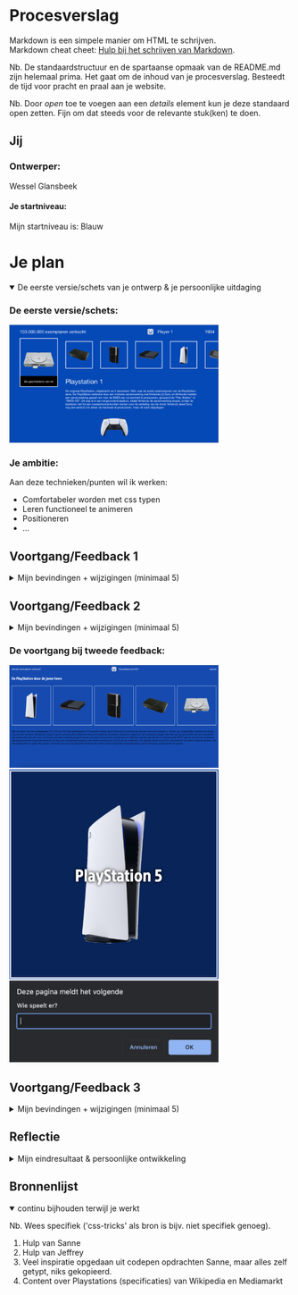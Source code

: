 # Procesverslag
Markdown is een simpele manier om HTML te schrijven.  
Markdown cheat cheet: [Hulp bij het schrijven van Markdown](https://github.com/adam-p/markdown-here/wiki/Markdown-Cheatsheet).

Nb. De standaardstructuur en de spartaanse opmaak van de README.md zijn helemaal prima. Het gaat om de inhoud van je procesverslag. Besteedt de tijd voor pracht en praal aan je website.

Nb. Door *open* toe te voegen aan een *details* element kun je deze standaard open zetten. Fijn om dat steeds voor de relevante stuk(ken) te doen.




## Jij

### Ontwerper:
Wessel Glansbeek

#### Je startniveau:
Mijn startniveau is: Blauw




# Je plan

<details open>
  <summary>De eerste versie/schets van je ontwerp & je persoonlijke uitdaging</summary>

  ### De eerste versie/schets:
  <img src="readme-images/schetsvidii.png" width="375px" alt="eerste versie/schets">


  ### Je ambitie: 
  Aan deze technieken/punten wil ik werken:
  - Comfortabeler worden met css typen
  - Leren functioneel te animeren
  - Positioneren
  - ...
 
</details>




## Voortgang/Feedback 1

<details>
  <summary>Mijn bevindingen + wijzigingen (minimaal 5)</summary>

  ### Bevinding 1:
  Nog niet responsive

  #### oplossing:
  Responsive maken met aspect ratio


  ### Bevinding 2:
  Nog niet interactief genoeg gestijld

  #### oplossing:
  Per Playstation ontwerpen naar de interface van desbetreffende Playstation


  ### Bevinding 3:
  Gebruiker custom maken

  #### oplossing:
  Input prompt

  
  ### Bevinding 4:
  Niet scrollbaar maken

  #### oplossing:
  Goed positioneren van de elementen


  ### Bevinding 5:
  Andere soort content dan alleen droge lap tekst

  #### oplossing:
  Afbeeldingen van controller, populairste games etc.


</details>




## Voortgang/Feedback 2

<details>
  <summary>Mijn bevindingen + wijzigingen (minimaal 5)</summary>
  
  ### Bevinding 1:
  Code nog niet van commentaar voorzien

  #### oplossing:
  Netjes commentaar geven, overzichtelijk, leesbaar, witruimte



  ### Bevinding 2:
  Css properties staan niet in dezelfde volgorde

  #### oplossing:
  Eventueel alfabetisch, of random op chronologische volgorde.



  ### Bevinding 3:
  Geen bronnen in read me

  #### oplossing:
  Bronnen van afbeeldingen toevoegen.



  ### Bevinding 4:
  Meer states toevoegen

  #### oplossing:
  Meer content toevoegen, zodat li's in ol meer states nodig hebben en gehele ontwerp meer interactief is.



  ### Bevinding 5:
  Focus state fixen

  #### oplossing:
  Om hele li ipv img
</details>

  ### De voortgang bij tweede feedback:
  <img src="readme-images/Voortgang_VIDii.png" width="375px" alt="Screenshot 1 feedback 2">
  <img src="readme-images/Voortgang_VIDii_2.png" width="375px" alt="Screenshot 2 feedback 2">
  <img src="readme-images/Voortgang_VIDii_3.png" width="375px" alt="Screenshot 3 feedback 2">
  

  




## Voortgang/Feedback 3

<details>
  <summary>Mijn bevindingen + wijzigingen (minimaal 5)</summary>
  
  ### Bevinding 1:
  Nog steeds geen achtergronden per playstation

  #### oplossing:
  Per Playstation een eigen afbeelding met desbetreffende interface



  ### Bevinding 2:
  Nog niet terug kunnen na klikken op een playstation

  #### oplossing:
  Pijltje omhoog toegevoegd zodat je weer terug komt bij de tijdlijn, dit lijkt op de interface van de playstation 5


  ### Bevinding 3:
  Nog steeds geen annotaties

  #### oplossing:
  Html css en js overal netjes commentaar bij


  ### Bevinding 4:
  Code bestanden nog rommelig

  #### oplossing:
  Beautify

  ### Bevinding 5:
  Volgorde code css en js rommelig

  #### oplossing:
  Variabelen bovenaan opslaan in js. Toe te voegen classes bij events onderin bij elkaar in css.

</details>




## Reflectie

<details>
  <summary>Mijn eindresultaat & persoonlijke ontwikkeling</summary>

  ### Je uitkomst - karakteristiek screenshot(s):
  <img src="readme-images/reflectie1.png" width="375px" alt="final ontwerp">
  <img src="readme-images/reflectie2.png" width="375px" alt="final ontwerp">


  ### Dit ging goed/Heb ik geleerd: 
  Javascript ging mij goed af, heb alles werkend gekregen zoals ik wilde, ik weet dat het wel met kortere code kan/moet
  Positioneren is gelukt met heel veel pijn en moeite, vind dat het meest frustrerende van developen.

  <img src="readme-images/reflectie3.png" width="375px" alt="top">


  ### Dit was lastig/Is niet gelukt:
  Gebruikersnaam die bovenin verspringt is mij niet gelukt vast te zetten
  Opstarten Playstation video over hele scherm laten afspelen bij openen index. Uiteindelijk gelaten voor wat het is.

  <img src="readme-images/reflectie4" width="375px" alt="bummer">
</details>




## Bronnenlijst

<details open>
<summary>continu bijhouden terwijl je werkt</summary>

Nb. Wees specifiek ('css-tricks' als bron is bijv. niet specifiek genoeg).

1. Hulp van Sanne
2. Hulp van Jeffrey
3. Veel inspiratie opgedaan uit codepen opdrachten Sanne, maar alles zelf getypt, niks gekopieerd. 
4. Content over Playstations (specificaties) van Wikipedia en Mediamarkt

</details>